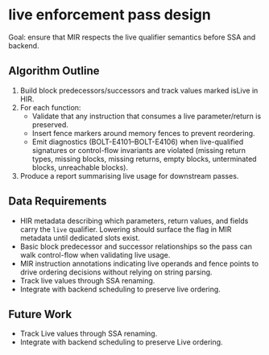 # live enforcement pass design

Goal: ensure that MIR respects the live qualifier semantics before SSA and backend.

## Algorithm Outline
1. Build block predecessors/successors and track values marked isLive in HIR.
2. For each function:
   - Validate that any instruction that consumes a live parameter/return is preserved.
   - Insert fence markers around memory fences to prevent reordering.
   - Emit diagnostics (BOLT-E4101–BOLT-E4106) when live-qualified signatures or control-flow invariants are violated (missing return types, missing blocks, missing returns, empty blocks, unterminated blocks, unreachable blocks).
3. Produce a report summarising live usage for downstream passes.

## Data Requirements
- HIR metadata describing which parameters, return values, and fields carry the `live` qualifier. Lowering should surface the flag in MIR metadata until dedicated slots exist.
- Basic block predecessor and successor relationships so the pass can walk control-flow when validating live usage.
- MIR instruction annotations indicating live operands and fence points to drive ordering decisions without relying on string parsing.
- Track live values through SSA renaming.
- Integrate with backend scheduling to preserve live ordering.
## Future Work
- Track Live values through SSA renaming.
- Integrate with backend scheduling to preserve Live ordering.

